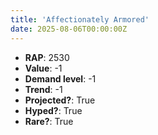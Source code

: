 ```yaml
---
title: 'Affectionately Armored'
date: 2025-08-06T00:00:00Z
---
```

- **RAP**: 2530
- **Value**: -1
- **Demand level**: -1
- **Trend**: -1
- **Projected?**: True
- **Hyped?**: True
- **Rare?**: True
